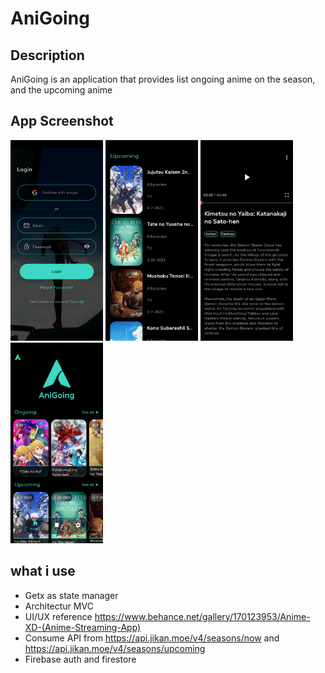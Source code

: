 # AniGoing

## Description

AniGoing is an application that provides list ongoing anime on the season, and the upcoming anime

## App Screenshot
<img src="app_screenshot/login_page.jpg" width="148" /> <img src="app_screenshot/list_page.jpg" width="148" /> <img src="app_screenshot/detail_page.jpg" width="148" /> <img src="app_screenshot/home_page.jpg" width="148" />

## what i use
- Getx as state manager
- Architectur MVC
- UI/UX reference https://www.behance.net/gallery/170123953/Anime-XD-(Anime-Streaming-App)
- Consume API from https://api.jikan.moe/v4/seasons/now and https://api.jikan.moe/v4/seasons/upcoming
- Firebase auth and firestore
